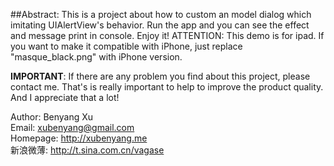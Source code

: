 ##Abstract: 
This is a project about how to custom an model dialog which imitating UIAlertView's behavior.
Run the app and you can see the effect and message print in console. Enjoy it!
ATTENTION: This demo is for ipad. If you want to make it compatible with iPhone, just replace "masque_black.png" with iPhone version.

**IMPORTANT**: If there are any problem you find about this project, please contact me.
That's is really important to help to improve the product quality. And I appreciate that a lot!


Author:     Benyang Xu  
Email:		<xubenyang@gmail.com>  
Homepage:   <http://xubenyang.me>  
新浪微薄:	<http://t.sina.com.cn/vagase>  
